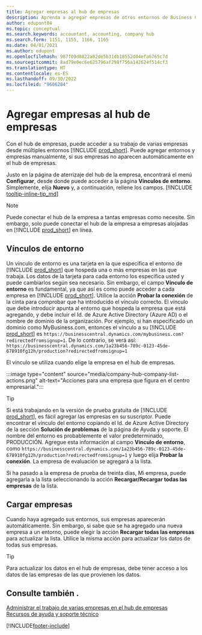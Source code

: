 ```yaml
---
title: Agregar empresas al hub de empresas
description: Aprenda a agregar empresas de otros entornos de Business Central al hub de empresas para poder administrar el trabajo en todos los entornos.
author: edupont04
ms.topic: conceptual
ms.search.keywords: accountant, accounting, company hub
ms.search.form: 1151, 1155, 1166, 1165
ms.date: 04/01/2021
ms.author: edupont
ms.openlocfilehash: 987f09d8822a82de5b31db18552d04efa6765c7d
ms.sourcegitcommit: 8ad79e0ec6e625796af298f756a142624f514cf3
ms.translationtype: HT
ms.contentlocale: es-ES
ms.lasthandoff: 09/30/2022
ms.locfileid: "9606284"
---
```

# <a name="add-companies-to-your-company-hub"></a>Agregar empresas al hub de empresas

Con el hub de empresas, puede acceder a su trabajo de varias empresas desde múltiples entornos [!INCLUDE [prod_short](includes/prod_short.md)]. Puede agregar entornos y empresas manualmente, si sus empresas no aparecen automáticamente en el hub de empresas.  

Justo en la página de aterrizaje del hub de la empresa, encontrará el menú **Configurar**, desde donde puede acceder a la página **Vínculos de entorno**. Simplemente, elija **Nuevo** y, a continuación, rellene los campos. [!INCLUDE [tooltip-inline-tip_md](includes/tooltip-inline-tip_md.md)]  

> [!NOTE]
> Puede conectar el hub de la empresa a tantas empresas como necesite. Sin embargo, solo puede conectar el hub de la empresa a empresas alojadas en [!INCLUDE [prod_short](includes/prod_short.md)] en línea.

## <a name="environment-links"></a>Vínculos de entorno

Un vínculo de entorno es una tarjeta en la que especifica el entorno de [!INCLUDE [prod_short](includes/prod_short.md)] que hospeda una o más empresas en las que trabaja. Los datos de la tarjeta para cada entorno los especifica usted y puede cambiarlos según sea necesario. Sin embargo, el campo **Vínculo de entorno** es fundamental, ya que así es como puede acceder a cada empresa en [!INCLUDE [prod_short](includes/prod_short.md)]. Utilice la acción **Probar la conexión** de la cinta para comprobar que ha introducido el vínculo correcto. El vínculo que debe introducir apunta al entorno que hospeda la empresa que está agregando, y debe incluir el Id. de Azure Active Directory (Azure AD) o el nombre de dominio de la organización. Por ejemplo, si han especificado un dominio como MyBusiness.com, entonces el vínculo a su [!INCLUDE [prod_short](includes/prod_short.md)] es ```https://businesscentral.dynamics.com/mybusiness.com?redirectedfromsignup=1```. De lo contrario, se verá así: ```https://businesscentral.dynamics.com/1a23b456-789c-0123-45de-678910fg12h/production?redirectedfromsignup=1```  

El vínculo se utiliza cuando elige la empresa en el hub de empresas.  

:::image type="content" source="media/company-hub-company-list-actions.png" alt-text="Acciones para una empresa que figura en el centro empresarial.":::

> [!TIP]
> Si está trabajando en la versión de prueba gratuita de [!INCLUDE [prod_short](includes/prod_short.md)], es fácil agregar las empresas en su suscriptor. Puede encontrar el vínculo del entorno copiando el Id. de Azure Active Directory de la sección **Solución de problemas** de la página de Ayuda y soporte. El nombre del entorno es probablemente el valor predeterminado, PRODUCCIÓN. Agregue esta información al campo **Vínculo de entorno**, como ```https://businesscentral.dynamics.com/1a23b456-789c-0123-45de-678910fg12h/production?redirectedfromsignup=1``` y luego elija **Probar la conexión**. La empresa de evaluación se agregará a la lista.
>
> Si ha pasado a la empresa de prueba de treinta días, Mi empresa, puede agregarla a la lista seleccionando la acción **Recargar/Recargar todas las empresas** de la lista.

## <a name="load-companies"></a>Cargar empresas

Cuando haya agregado sus entornos, sus empresas aparecerán automáticamente. Sin embargo, si sabe que se ha agregado una nueva empresa a un entorno, puede elegir la acción **Recargar todas las empresas** para actualizar la lista. Utilice la misma acción para actualizar los datos de todas sus empresas.  

> [!TIP]
> Para actualizar los datos en el hub de empresas, debe tener acceso a los datos de las empresas de las que provienen los datos.

## <a name="see-also"></a>Consulte también .

[Administrar el trabajo de varias empresas en el hub de empresas](company-hub.md)  
[Recursos de ayuda y soporte técnico](product-help-and-support.md)  

[!INCLUDE[footer-include](includes/footer-banner.md)]
